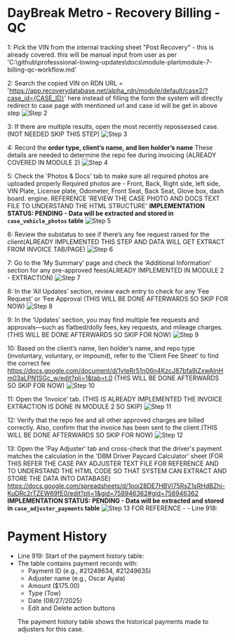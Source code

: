 # DayBreak Metro - Recovery Billing - QC

1: Pick the VIN from the internal tracking sheet "Post Recovery" - this is already covered. this will be manual input from user as per 'C:\github\professsional-towing-updates\docs\module-plan\module-7-billing-qc-workflow.md' 

2: Search the copied VIN on RDN
URL = 'https://app.recoverydatabase.net/alpha_rdn/module/default/case2/?case_id={CASE_ID}'
here instead of filling the form the system will directly redirect to case page with mentioned url and case id will be get in above step
![Step 2](https://assets.guidejar.com/uploads/6fb2e04e-7f76-4405-854a-5f2ab833f840/c67qHUj1IedfyCjaPnr9oczcJ6p2/b2e5ea52-b2ea-4bc0-8862-62eddca6390e/1755631993090.jpeg)

3: If there are multiple results, open the most recently repossessed case.(NOT NEEDED SKIP THIS STEP)
![Step 3](https://assets.guidejar.com/uploads/6fb2e04e-7f76-4405-854a-5f2ab833f840/c67qHUj1IedfyCjaPnr9oczcJ6p2/801dcfd6-147b-4f3f-ace7-1ce286e12b33/annotated/1756391027984.jpeg)

4: Record the ****order type, client’s name, and lien holder’s name**** These details are needed to determine the repo fee during invoicing (ALREADY COVERED IN MODULE 2)
![Step 4](https://assets.guidejar.com/uploads/6fb2e04e-7f76-4405-854a-5f2ab833f840/c67qHUj1IedfyCjaPnr9oczcJ6p2/bd05b43f-c403-4ce5-9064-3ae5407f8cf4/annotated/1756391027795.jpeg)

5: Check the 'Photos & Docs' tab to make sure all required photos are uploaded properly
Required photos are - Front, Back, Right side, left side, VIN Plate, License plate, Odometer, Front Seat, Back Seat, Glove box, dash board. engine.
REFERENCE 'REVIEW THE CASE PHOTO AND DOCS TEXT FILE TO UNDERSTAND THE HTML STRUCTURE'
**IMPLEMENTATION STATUS: PENDING - Data will be extracted and stored in `case_vehicle_photos` table**
![Step 5](https://assets.guidejar.com/uploads/6fb2e04e-7f76-4405-854a-5f2ab833f840/c67qHUj1IedfyCjaPnr9oczcJ6p2/fbe0c7c1-c7d0-42c7-852d-b3502b5dda3e/annotated/1756391027855.jpeg)

6: Review the substatus to see if there’s any fee request raised for the client(ALREADY IMPLEMENTED THIS STEP AND DATA WILL GET EXTRACT FROM INVOICE TAB/PAGE)
![Step 6](https://assets.guidejar.com/uploads/6fb2e04e-7f76-4405-854a-5f2ab833f840/c67qHUj1IedfyCjaPnr9oczcJ6p2/0d88e1ac-383f-456c-a51d-bc97ff646a3d/annotated/1756391027925.jpeg)

7: Go to the ‘My Summary’ page and check the ‘Additional Information’ section for any pre-approved fees(ALREADY IMPLEMENTED IN MODULE 2 - EXTRACTION)
![Step 7](https://assets.guidejar.com/uploads/6fb2e04e-7f76-4405-854a-5f2ab833f840/c67qHUj1IedfyCjaPnr9oczcJ6p2/ffc7c1bb-efe4-4bf4-9baa-476317d31e7c/1755632788151.jpeg)

8: In the ‘All Updates’ section, review each entry to check for any ‘Fee Request’ or ‘Fee Approval (THIS WILL BE DONE AFTERWARDS SO SKIP FOR NOW)
![Step 8](https://assets.guidejar.com/uploads/6fb2e04e-7f76-4405-854a-5f2ab833f840/c67qHUj1IedfyCjaPnr9oczcJ6p2/9b292717-1d44-47f5-ae60-50d71a116117/annotated/1756391027892.jpeg)

9: In the ‘Updates’ section, you may find multiple fee requests and approvals—such as flatbed/dolly fees, key requests, and mileage charges.(THIS WILL BE DONE AFTERWARDS SO SKIP FOR NOW)
![Step 9](https://assets.guidejar.com/uploads/6fb2e04e-7f76-4405-854a-5f2ab833f840/c67qHUj1IedfyCjaPnr9oczcJ6p2/39f66881-8dba-48d4-9601-a8ac0b16e348/annotated/1756391027824.jpeg)

10: Based on the client’s name, lien holder’s name, and repo type (involuntary, voluntary, or impound), refer to the ‘Client Fee Sheet’ to find the correct fee
https://docs.google.com/document/d/1yteRr51n06n4KzcJ87bfa9iZxwAInHm03aLPN1SGc_w/edit?pli=1&tab=t.0 (THIS WILL BE DONE AFTERWARDS SO SKIP FOR NOW)
![Step 10](https://assets.guidejar.com/uploads/6fb2e04e-7f76-4405-854a-5f2ab833f840/c67qHUj1IedfyCjaPnr9oczcJ6p2/f576e314-d6be-4ca4-b6ed-8b67b533bbaf/annotated/1756391027766.jpeg)

11: Open the ‘Invoice’ tab. (THIS IS ALREADY IMPLEMENTED THE INVOICE EXTRACTION IS DONE IN MODULE 2 SO SKIP)
![Step 11](https://assets.guidejar.com/uploads/6fb2e04e-7f76-4405-854a-5f2ab833f840/c67qHUj1IedfyCjaPnr9oczcJ6p2/3359ffd3-e4cb-410a-ac00-b75bddb254a9/1755633234530.jpeg)

12: Verify that the repo fee and all other approved charges are billed correctly. Also, confirm that the invoice has been sent to the client.(THIS WILL BE DONE AFTERWARDS SO SKIP FOR NOW)
![Step 12](https://assets.guidejar.com/uploads/6fb2e04e-7f76-4405-854a-5f2ab833f840/c67qHUj1IedfyCjaPnr9oczcJ6p2/c385ae82-e783-49c2-8929-bae0473a6901/annotated/1756391027661.jpeg)

13: Open the 'Pay Adjuster' tab and cross-check that the driver's payment matches the calculation in the 'DBM Driver Paycard Calculator' sheet (FOR THIS REFER THE CASE PAY ADJUSTER TEXT FILE FOR REFERENCE AND TO UNDERSTAND THE HTML CODE SO THAT SYSTEM CAN EXTRACT AND STORE THE DATA INTO DATABASE)
https://docs.google.com/spreadsheets/d/1ooi28DE7HBVI75RsZ1sRHdBZhi-KuDRc2rTZEW69fE0/edit?pli=1&gid=758946362#gid=758946362
**IMPLEMENTATION STATUS: PENDING - Data will be extracted and stored in `case_adjuster_payments` table**
![Step 13](https://assets.guidejar.com/uploads/6fb2e04e-7f76-4405-854a-5f2ab833f840/c67qHUj1IedfyCjaPnr9oczcJ6p2/79402395-157f-4522-ad68-f58b562e7f7b/annotated/1756391027955.jpeg)
FOR REFERENCE - - Line 918: <h1 class="section__title">Payment History</h1>
  - Line 919: Start of the payment history table: <table class="table table-striped" id="the_payments">
  - The table contains payment records with:
    - Payment ID (e.g., #21249634, #21249635)
    - Adjuster name (e.g., Oscar Ayala)
    - Amount ($175.00)
    - Type (Tow)
    - Date (08/27/2025)
    - Edit and Delete action buttons

  The payment history table shows the historical payments made to adjusters for this case.
 